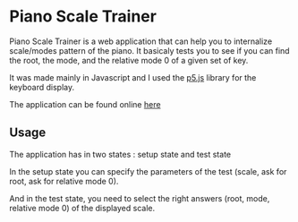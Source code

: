 # Piano Scale Trainer
Piano Scale Trainer is a web application that can help you to internalize scale/modes pattern of the piano. It basicaly tests you to see if you can find the root, the mode, and the relative mode 0 of a given set of key.

It was made mainly in Javascript and I used the [p5.js](https://p5js.org/) library for the keyboard display.

The application can be found online [here](https://pianoscaletrainer-secondary.z6.web.core.windows.net/index.html)

## Usage

The application has in two states : setup state and test state

In the setup state you can specify the parameters of the test (scale, ask for root, ask for relative mode 0).

And in the test state, you need to select the right answers (root, mode, relative mode 0) of the displayed scale.
